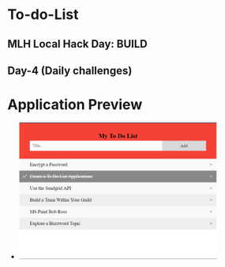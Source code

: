 # To-do-List
## MLH Local Hack Day: BUILD
## Day-4 (Daily challenges)
# Application Preview
* <img src="todolistwebsite.png" width="400">
